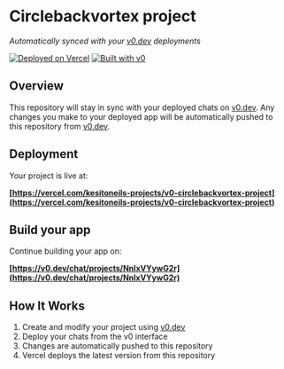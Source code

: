 # Circlebackvortex project

*Automatically synced with your [v0.dev](https://v0.dev) deployments*

[![Deployed on Vercel](https://img.shields.io/badge/Deployed%20on-Vercel-black?style=for-the-badge&logo=vercel)](https://vercel.com/kesitoneils-projects/v0-circlebackvortex-project)
[![Built with v0](https://img.shields.io/badge/Built%20with-v0.dev-black?style=for-the-badge)](https://v0.dev/chat/projects/NnlxVYywG2r)

## Overview

This repository will stay in sync with your deployed chats on [v0.dev](https://v0.dev).
Any changes you make to your deployed app will be automatically pushed to this repository from [v0.dev](https://v0.dev).

## Deployment

Your project is live at:

**[https://vercel.com/kesitoneils-projects/v0-circlebackvortex-project](https://vercel.com/kesitoneils-projects/v0-circlebackvortex-project)**

## Build your app

Continue building your app on:

**[https://v0.dev/chat/projects/NnlxVYywG2r](https://v0.dev/chat/projects/NnlxVYywG2r)**

## How It Works

1. Create and modify your project using [v0.dev](https://v0.dev)
2. Deploy your chats from the v0 interface
3. Changes are automatically pushed to this repository
4. Vercel deploys the latest version from this repository